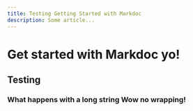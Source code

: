 ```yaml
---
title: Testing Getting Started with Markdoc
description: Some article...
---
```


# Get started with Markdoc yo!

## Testing

### What happens with a long string Wow no wrapping!

